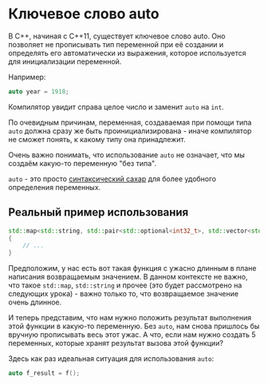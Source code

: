 # Ключевое слово auto

В C++, начиная с С++11, существует ключевое слово auto. Оно позволяет не прописывать
тип переменной при её создании и определять его автоматически из выражения,
которое используется для инициализации переменной. 

Например:
```cpp
auto year = 1918;
```

Компилятор увидит справа целое число и заменит `auto` на `int`.

По очевидным причинам, переменная, создаваемая при помощи типа `auto` должна сразу же быть проинициализирована - иначе компилятор не сможет понять, к какому типу она принадлежит.  

Очень важно понимать, что использование `auto` не означает, что мы создаём какую-то переменную "без типа".

`auto` - это просто [синтаксический сахар](https://ru.wikipedia.org/wiki/%D0%A1%D0%B8%D0%BD%D1%82%D0%B0%D0%BA%D1%81%D0%B8%D1%87%D0%B5%D1%81%D0%BA%D0%B8%D0%B9_%D1%81%D0%B0%D1%85%D0%B0%D1%80) для более удобного определения переменных.

## Реальный пример использования
```cpp
std::map<std::string, std::pair<std::optional<int32_t>, std::vector<std::string >>> f()
{
    // ...
}
```

Предположим, у нас есть вот такая функция с ужасно длинным в плане написания возвращаемым значением. В данном контексте не важно, что такое `std::map`, `std::string` и прочее (это будет рассмотрено на следующих урока) - важно только то, что возвращаемое значение очень длинное.

И теперь представим, что нам нужно положить результат выполнения этой функции в какую-то переменную. Без `auto`, нам снова пришлось бы вручную прописывать весь этот ужас. А что, если нам нужно создать 5 переменных, которые хранят результат вызова этой функции?

Здесь как раз идеальная ситуация для использования `auto`:

```cpp
auto f_result = f();
```
